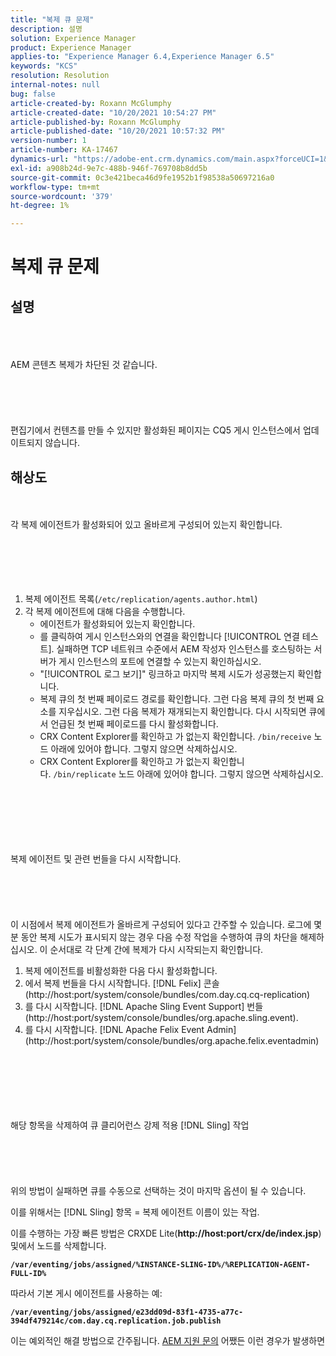 ```yaml
---
title: "복제 큐 문제"
description: 설명
solution: Experience Manager
product: Experience Manager
applies-to: "Experience Manager 6.4,Experience Manager 6.5"
keywords: "KCS"
resolution: Resolution
internal-notes: null
bug: false
article-created-by: Roxann McGlumphy
article-created-date: "10/20/2021 10:54:27 PM"
article-published-by: Roxann McGlumphy
article-published-date: "10/20/2021 10:57:32 PM"
version-number: 1
article-number: KA-17467
dynamics-url: "https://adobe-ent.crm.dynamics.com/main.aspx?forceUCI=1&pagetype=entityrecord&etn=knowledgearticle&id=a8df06aa-f831-ec11-b6e5-000d3a5ba97a"
exl-id: a908b24d-9e7c-488b-946f-769708b8dd5b
source-git-commit: 0c3e421beca46d9fe1952b1f98538a50697216a0
workflow-type: tm+mt
source-wordcount: '379'
ht-degree: 1%

---
```


# 복제 큐 문제

## 설명

<br><br><br>AEM 콘텐츠 복제가 차단된 것 같습니다.<br><br><br><br><br><br>
편집기에서 컨텐츠를 만들 수 있지만 활성화된 페이지는 CQ5 게시 인스턴스에서 업데이트되지 않습니다.


## 해상도

<br><br>각 복제 에이전트가 활성화되어 있고 올바르게 구성되어 있는지 확인합니다.<br><br><br><br> <br><br>
1. 복제 에이전트 목록(`/etc/replication/agents.author.html`)
2. 각 복제 에이전트에 대해 다음을 수행합니다.
   - 에이전트가 활성화되어 있는지 확인합니다.
   - 를 클릭하여 게시 인스턴스와의 연결을 확인합니다 [!UICONTROL 연결 테스트]. 실패하면 TCP 네트워크 수준에서 AEM 작성자 인스턴스를 호스팅하는 서버가 게시 인스턴스의 포트에 연결할 수 있는지 확인하십시오.
   - &quot;[!UICONTROL 로그 보기]&quot; 링크하고 마지막 복제 시도가 성공했는지 확인합니다.
   - 복제 큐의 첫 번째 페이로드 경로를 확인합니다. 그런 다음 복제 큐의 첫 번째 요소를 지우십시오. 그런 다음 복제가 재개되는지 확인합니다. 다시 시작되면 큐에서 언급된 첫 번째 페이로드를 다시 활성화합니다.
   - CRX Content Explorer를 확인하고 가 없는지 확인합니다. `/bin/receive` 노드 아래에 있어야 합니다. 그렇지 않으면 삭제하십시오.
   - CRX Content Explorer를 확인하고 가 없는지 확인합니다. `/bin/replicate` 노드 아래에 있어야 합니다. 그렇지 않으면 삭제하십시오.

<br><br><br><br> <br><br>복제 에이전트 및 관련 번들을 다시 시작합니다.<br><br><br><br> <br><br>
이 시점에서 복제 에이전트가 올바르게 구성되어 있다고 간주할 수 있습니다. 로그에 몇 분 동안 복제 시도가 표시되지 않는 경우 다음 수정 작업을 수행하여 큐의 차단을 해제하십시오. 이 순서대로 각 단계 간에 복제가 다시 시작되는지 확인합니다.

1. 복제 에이전트를 비활성화한 다음 다시 활성화합니다.
2. 에서 복제 번들을 다시 시작합니다. [!DNL Felix] 콘솔(http://host:port/system/console/bundles/com.day.cq.cq-replication)
3. 를 다시 시작합니다. [!DNL Apache Sling Event Support] 번들 (http://host:port/system/console/bundles/org.apache.sling.event).
4. 를 다시 시작합니다. [!DNL Apache Felix Event Admin] (http://host:port/system/console/bundles/org.apache.felix.eventadmin)

<br><br><br><br> <br><br>해당 항목을 삭제하여 큐 클리어런스 강제 적용 [!DNL Sling] 작업<br><br><br><br> <br><br>
위의 방법이 실패하면 큐를 수동으로 선택하는 것이 마지막 옵션이 될 수 있습니다.

이를 위해서는 [!DNL Sling] 항목 = 복제 에이전트 이름이 있는 작업.

이를 수행하는 가장 빠른 방법은 CRXDE Lite(<b>http://host:port/crx/de/index.jsp</b>) 및에서 노드를 삭제합니다.

<b>`/var/eventing/jobs/assigned/%INSTANCE-SLING-ID%/%REPLICATION-AGENT-FULL-ID%`</b>

따라서 기본 게시 에이전트를 사용하는 예:

<b>`/var/eventing/jobs/assigned/e23dd09d-83f1-4735-a77c-394df479214c/com.day.cq.replication.job.publish`</b>

이는 예외적인 해결 방법으로 간주됩니다. [AEM 지원 문의](https://helpx.adobe.com/kr/marketing-cloud/contact-support.html) 어쨌든 이런 경우가 발생하면
